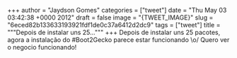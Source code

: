 
+++
author = "Jaydson Gomes"
categories = ["tweet"]
date = "Thu May 03 03:42:38 +0000 2012"
draft = false
image = "{TWEET_IMAGE}"
slug = "6eced82b133633193921fdf1de0c37a6412d2dc9"
tags = ["tweet"]
title = """Depois de instalar uns 25..."""
+++
Depois de instalar uns 25 pacotes, agora a instalação do #Boot2Gecko parece estar funcionando \o/ Quero ver o negocio funcionando!
